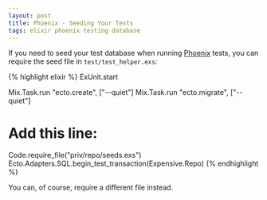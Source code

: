 ```yaml
---
layout: post
title: Phoenix - Seeding Your Tests
tags: elixir phoenix testing database
---
```


If you need to seed your test database when running
[Phoenix](http://www.phoenixframework.org/) tests, you can require the seed
file in `test/test_helper.exs`:

{% highlight elixir %}
ExUnit.start

Mix.Task.run "ecto.create", ["--quiet"]
Mix.Task.run "ecto.migrate", ["--quiet"]
# Add this line:
Code.require_file("priv/repo/seeds.exs")
Ecto.Adapters.SQL.begin_test_transaction(Expensive.Repo)
{% endhighlight %}

You can, of course, require a different file instead.
